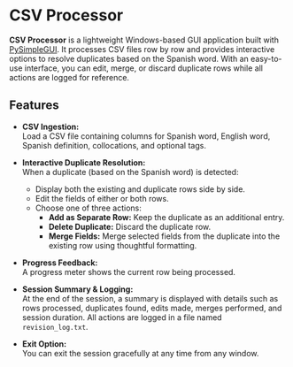 # CSV Processor

**CSV Processor** is a lightweight Windows-based GUI application built with [PySimpleGUI](https://pypi.org/project/PySimpleGUI/). It processes CSV files row by row and provides interactive options to resolve duplicates based on the Spanish word. With an easy-to-use interface, you can edit, merge, or discard duplicate rows while all actions are logged for reference.

## Features

- **CSV Ingestion:**  
  Load a CSV file containing columns for Spanish word, English word, Spanish definition, collocations, and optional tags.

- **Interactive Duplicate Resolution:**  
  When a duplicate (based on the Spanish word) is detected:
  - Display both the existing and duplicate rows side by side.
  - Edit the fields of either or both rows.
  - Choose one of three actions:
    - **Add as Separate Row:** Keep the duplicate as an additional entry.
    - **Delete Duplicate:** Discard the duplicate row.
    - **Merge Fields:** Merge selected fields from the duplicate into the existing row using thoughtful formatting.

- **Progress Feedback:**  
  A progress meter shows the current row being processed.

- **Session Summary & Logging:**  
  At the end of the session, a summary is displayed with details such as rows processed, duplicates found, edits made, merges performed, and session duration. All actions are logged in a file named `revision_log.txt`.

- **Exit Option:**  
  You can exit the session gracefully at any time from any window.